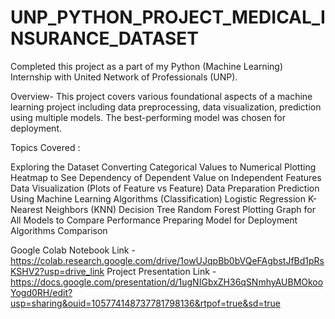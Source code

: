 # UNP_PYTHON_PROJECT_MEDICAL_INSURANCE_DATASET

Completed this project as a part of my Python (Machine Learning) Internship with United Network of Professionals (UNP).

Overview- This project covers various foundational aspects of a machine learning project including data preprocessing, data visualization, prediction using multiple models. The best-performing model was chosen for deployment.

Topics Covered :

Exploring the Dataset
Converting Categorical Values to Numerical
Plotting Heatmap to See Dependency of Dependent Value on Independent Features
Data Visualization (Plots of Feature vs Feature)
Data Preparation
Prediction Using Machine Learning Algorithms (Classification)
Logistic Regression
K-Nearest Neighbors (KNN)
Decision Tree
Random Forest
Plotting Graph for All Models to Compare Performance
Preparing Model for Deployment
Algorithms Comparison

Google Colab Notebook Link - https://colab.research.google.com/drive/1owUJqpBb0bVQeFAgbstJfBd1pRsKSHV2?usp=drive_link 
Project Presentation Link - https://docs.google.com/presentation/d/1ugNIGbxZH36qSNmhyAUBMOkooYogd0RH/edit?usp=sharing&ouid=105774148737781798136&rtpof=true&sd=true
